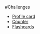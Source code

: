 #Challenges

- [Profile card](https://codesandbox.io/p/sandbox/profile-schmdtmn-ywzr72)
- [Counter](https://codesandbox.io/p/sandbox/counter-schmdtmn-ch2hdz)
- [Flashcards](https://codesandbox.io/p/sandbox/flashcards-schmdtmn-hfdkk2)
